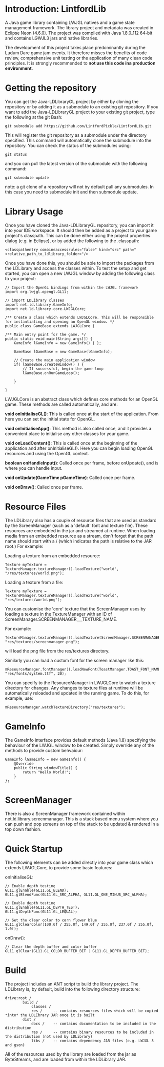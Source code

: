 # Introduction: LintfordLib
A Java game library containing LWJGL natives and a game state management framework.
The library project and metadata was created in Eclipse Neon (4.6.0). The project was compiled with Java 1.8.0_112 64-bit and contains LGWJL3 jars and native libraries.

The development of this project takes place predominantly during the Ludum Dare game jam events. It therefore misses the benefits of code review, comprehensive unit testing or the application of many clean code principles. It is strongly recommended to **not use this code ina production environment**.

# Getting the repository
You can get the Java-LDLibraryGL project by either by cloning the repository or by adding it as a submodule to an existing git repository.
If you want to add the Java-LDLibraryGL project to your existing git project, type the following at the git Bash:

```
git submodule add https://github.com/LintfordPickle/LintfordLib.git
```

This will register the git repository as a submodule under the directory specified. This command will automatically clone the submodule into the repository. You can check the status of the submodules using:

```
git status
```

and you can pull the latest version of the submodule with the following command:

```
git submodule update
```

note: a git clone of a repository will not by default pull any submodules. In this case you need to submodule init and then submodule update.

# Library Usage
Once you have cloned the Java-LDLibraryGL repository, you can import it into your IDE workspace. It should then be added as a project to your game project's classpath. This can be done either using the project properties dialog (e.g. in Eclipse), or by added the following to the .classpath:

```
<classpathentry combineaccessrules="false" kind="src" path="<relative_path_to_ldlibrary_folder>"/>
```

Once you have done this, you should be able to import the packages from the LDLibrary and access the classes within. To test the setup and get started, you can open a new LWJGL window by adding the following class to your project:

```
// Import the OpenGL bindings from within the LWJGL framework
import org.lwjgl.opengl.GL11;

// import LDLibrary classes
import net.ld.library.GameInfo;
import net.ld.library.core.LWJGLCore;

/** Create a class which extends LWJGLCore. This will be responsible for instantiating and opening an OpenGL window. */
public class GameBase extends LWJGLCore {

/** Main entry point for the game. */
public static void main(String args[]) {
	GameInfo lGameInfo = new GameInfo() { };

	GameBase lGameBase = new GameBase(lGameInfo);
	
	// Create the main application window
	if( lGameBase.createWindow() ) {
		// If successful, begin the game loop
		lGameBase.onRunGameLoop();
	
	}
  
}
```

LWJGLCore is an abstract class which defines core methods for an OpenGL game. These methods are called automatically, and are:

**void onInitialiseGL()**: This is called once at the start of the application. From here you can set the initial state for OpenGL.

**void onInitialiseApp()**: This method is also called once, and it provides a convenient place to initialise any other classes for your game.

**void onLoadContent()**: This is called once at the beginning of the application and after onInitialiseGL(). Here you can begin loading OpenGL resources and using the OpenGL context.

**boolean onHandleInput()**: Called once per frame, before onUpdate(), and is where you can handle input.

**void onUpdate(GameTime pGameTime)**: Called once per frame.

**void onDraw()**: Called once per frame.


# Resource Files
The LDLibrary also has a couple of resource files that are used as standard by the ScreenManager (such as a 'default' font and texture file). These resources are embedded in the jar and streamed at runtime. When loading media from an embedded resource as a stream, don't forget that the path name should start with a / (which indicates the path is relative to the JAR root.) For example:

Loading a texture from an embedded resource:

```
Texture myTexture = TextureManager.textureManager().loadTexture("world", "/res/textures/world.png");
```

Loading a texture from a file:

```
Texture myTexture = TextureManager.textureManager().loadTexture("world", "res/textures/world.png");
```

You can customise the 'core' texture that the ScreenManager uses by loading a texture in the TextureManager with an ID of ScreenManager.SCREENMANAGER___TEXTURE_NAME. 

For example:

```
TextureManager.textureManager().loadTexture(ScreenManager.SCREENMANAGER_TEXTURE_NAME, "res/textures/screenmanager.png");
```
will load the png file from the res/textures directory.

Similarly you can load a custom font for the screen manager like this:

```
mResourceManager.fontManager().loadNewFont(ToastManager.TOAST_FONT_NAME, "res/fonts/system.ttf", 20);
```

You can specify to the ResourceManager in LWJGLCore to watch a texture directory for changes. Any changes to texture
files at runtime will be automatically reloaded and updated in the running game. To do this, for example, use:

```
mResourceManager.watchTextureDirectory("res/textures");
```


# GameInfo
The GameInfo interface provides default methods (Java 1.8) specifying the behaviour of the LWJGL window to be created. Simply override any of the methods to provide custom behvaiour:

```
GameInfo lGameInfo = new GameInfo() {
	@Override
	public String windowTitle() {
		return "Hello World!";
	}
};
```

# ScreenManager
There is also a ScreenManager framework contained within net.ld.library.screenmanager. This is a stack based menu system where you can push and pop screens on top of the stack to be updated & rendered in a top down fashion.


# Quick Startup
The following elements can be added directly into your game class which extends LWJGLCore, to provide some basic features:

onInitialiseGL:

```
// Enable depth testing
GL11.glEnable(GL11.GL_BLEND);
GL11.glBlendFunc(GL11.GL_SRC_ALPHA, GL11.GL_ONE_MINUS_SRC_ALPHA);

// Enable depth testing
GL11.glEnable(GL11.GL_DEPTH_TEST);
GL11.glDepthFunc(GL11.GL_LEQUAL);

// Set the clear color to corn flower blue
GL11.glClearColor(100.0f / 255.0f, 149.0f / 255.0f, 237.0f / 255.0f, 1.0f);
```

onDraw():

```
// Clear the depth buffer and color buffer
GL11.glClear(GL11.GL_COLOR_BUFFER_BIT | GL11.GL_DEPTH_BUFFER_BIT);
```

# Build
The project includes an ANT script to build the library project. The LDLibrary is, by default, build into the following directory structure:

```
drive:root / 
	    build /
	        classes / 
	        res /     -- contains resources files which will be copied *into* the LDLIbrary JAR once it is built 
	    dist /
	        docs /    -- contains documentation to be included in the distribution
	        res /     -- contains binary resources to be included in the distribution (not used by LDLibrary)
	        libs /    -- contains dependency JAR files (e.g. LWJGL 3 and gson)
```

All of the resources used by the library are loaded from the jar as ByteStreams, and are loaded from within the LDLibrary JAR. 

